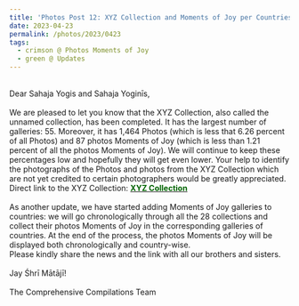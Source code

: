 ```yaml
---
title: 'Photos Post 12: XYZ Collection and Moments of Joy per Countries'
date: 2023-04-23
permalink: /photos/2023/0423
tags:
  - crimson @ Photos Moments of Joy
  - green @ Updates
---
```


<p>
<br>
Dear Sahaja Yogis and Sahaja Yoginīs,<br>
<br>
We are pleased to let you know that the XYZ Collection, also called the unnamed collection, has been completed. It has the largest number of galleries: 55. Moreover, it has 1,464 Photos (which is less that 6.26 percent of all Photos) and 87 photos Moments of Joy (which is less than 1.21 percent of all the photos Moments of Joy). We will continue to keep these percentages low and hopefully they will get even lower. Your help to identify the photographs of the Photos and photos from the XYZ Collection which are not yet credited to certain photographers would be greatly appreciated.<br>
Direct link to the XYZ Collection: <a href="https://eternalmoments.smugmug.com/Collections/XYZ-Collection"><font color="DarkGreen"><b>XYZ Collection</b></font></a><br><br>
As another update, we have started adding Moments of Joy galleries to countries: we will go chronologically through all the 28 collections and collect their photos Moments of Joy in the corresponding galleries of countries. At the end of the process, the photos Moments of Joy will be displayed both chronologically and country-wise.<br>
Please kindly share the news and the link with all our brothers and sisters.<br>
<br>
Jay Śhrī Mātājī!<br>
<br>
The Comprehensive Compilations Team
</p>